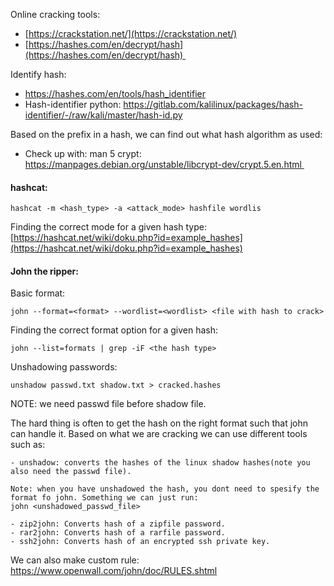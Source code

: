 Online cracking tools:
- [https://crackstation.net/](https://crackstation.net/)
- [https://hashes.com/en/decrypt/hash](https://hashes.com/en/decrypt/hash) 

Identify hash:
- https://hashes.com/en/tools/hash_identifier
- Hash-identifier python: https://gitlab.com/kalilinux/packages/hash-identifier/-/raw/kali/master/hash-id.py 
  

Based on the prefix in a hash, we can find out what hash algorithm as used: 
- Check up with: man 5 crypt: https://manpages.debian.org/unstable/libcrypt-dev/crypt.5.en.html 

#### hashcat:

```
hashcat -m <hash_type> -a <attack_mode> hashfile wordlis
```
  
Finding the correct mode for a given hash type:
[https://hashcat.net/wiki/doku.php?id=example_hashes](https://hashcat.net/wiki/doku.php?id=example_hashes)


#### John the ripper:

Basic format: 
```
john --format=<format> --wordlist=<wordlist> <file with hash to crack>
```

Finding the correct format option for a given hash:
```
john --list=formats | grep -iF <the hash type>
```

Unshadowing passwords:
```
unshadow passwd.txt shadow.txt > cracked.hashes
```

NOTE: we need passwd file before shadow file. 

The hard thing is often to get the hash on the right format such that john can handle it. Based on what we are cracking we can use different tools such as:

```
- unshadow: converts the hashes of the linux shadow hashes(note you also need the passwd file). 

Note: when you have unshadowed the hash, you dont need to spesify the format fo john. Something we can just run: 
john <unshadowed_passwd_file>

- zip2john: Converts hash of a zipfile password.
- rar2john: Converts hash of a rarfile password.
- ssh2john: Converts hash of an encrypted ssh private key. 
```


We can also make custom rule: https://www.openwall.com/john/doc/RULES.shtml






